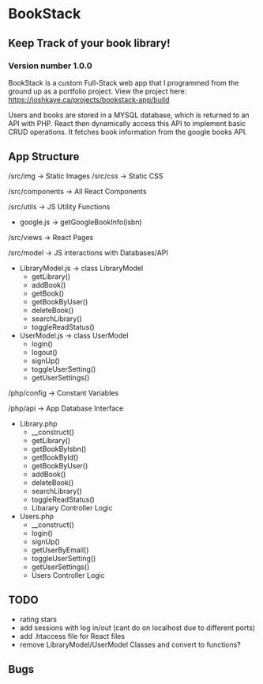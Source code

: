 # BookStack
## Keep Track of your book library!
### Version number 1.0.0

BookStack is a custom Full-Stack web app that I programmed from the ground up as a portfolio project.
View the project here:
https://joshkaye.ca/projects/bookstack-app/build

Users and books are stored in a MYSQL database, which is returned to an API with PHP. React then dynamically access this API to implement basic CRUD operations. It fetches book information from the google books API.


## App Structure
/src/img -> Static Images
/src/css -> Static CSS

/src/components -> All React Components

/src/utils -> JS Utility Functions
- google.js -> getGoogleBookInfo(isbn)

/src/views -> React Pages

/src/model -> JS interactions with Databases/API
- LibraryModel.js -> class LibraryModel
  - getLibrary()
  - addBook()
  - getBook()
  - getBookByUser()
  - deleteBook()
  - searchLibrary()
  - toggleReadStatus()
- UserModel.js -> class UserModel
  - login()
  - logout()
  - signUp()
  - toggleUserSetting()
  - getUserSettings()

/php/config -> Constant Variables

/php/api -> App Database Interface
- Library.php
  - __construct()
  - getLibrary()
  - getBookByIsbn()
  - getBookById()
  - getBookByUser()
  - addBook()
  - deleteBook()
  - searchLibrary()
  - toggleReadStatus()
  - Libarary Controller Logic
- Users.php
  - __construct()
  - login()
  - signUp()
  - getUserByEmail()
  - toggleUserSetting()
  - getUserSettings()
  - Users Controller Logic

## TODO
- rating stars
- add sessions with log in/out (cant do on localhost due to different ports)
- add .htaccess file for React files
- remove LibraryModel/UserModel Classes and convert to functions?

## Bugs